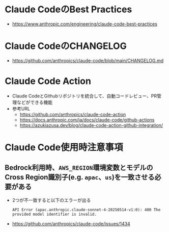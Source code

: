 # Claude CodeのBest Practices
- https://www.anthropic.com/engineering/claude-code-best-practices

# Claude CodeのCHANGELOG
- https://github.com/anthropics/claude-code/blob/main/CHANGELOG.md

# Claude Code Action
- Claude CodeとGithubリポジトリを統合して、自動コードレビュー、PR管理などができる機能
- 参考URL
  - https://github.com/anthropics/claude-code-action
  - https://docs.anthropic.com/ja/docs/claude-code/github-actions
  - https://azukiazusa.dev/blog/claude-code-action-github-integration/

# Claude Code使用時注意事項
## Bedrock利用時、`AWS_REGION`環境変数とモデルのCross Region識別子(e.g. `apac`、`us`)を一致させる必要がある
- 2つが不一致すると以下のエラーが出る  
  ```shell
  API Error (apac.anthropic.claude-sonnet-4-20250514-v1:0): 400 The provided model identifier is invalid.
  ```
- https://github.com/anthropics/claude-code/issues/1434